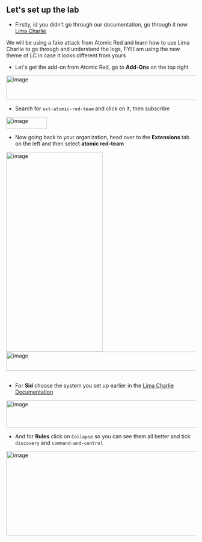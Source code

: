 
## Let's set up the lab
- Firstly, id you didn't go through our documentation, go through it now [Lima Charlie](/courseFiles/tools/LimaCharlie.md)

We will be using a fake attack from Atomic Red and learn how to use Lima Charlie to go through and understand the logs, FYI I am using the new theme of LC in case it looks different from yours

- Let's get the add-on from Atomic Red, go to **Add-Ons** on the top right
<img width="534" height="65" alt="image" src="https://github.com/user-attachments/assets/871a453b-24be-4d8f-9b25-f546afea9ef6" />

- Search for `ext-atomic-red-team` and click on it, then subscribe
<img width="108" height="31" alt="image" src="https://github.com/user-attachments/assets/36255b4d-cac4-4769-b1c9-1a3c9b74ed8b" />

- Now going back to your organization, head over to the **Extensions** tab on the left and then select **atomic red-team**
<img width="256" height="530" alt="image" src="https://github.com/user-attachments/assets/4a10ad35-98fb-47d3-93f8-bce449ccea82" />
<img width="1245" height="50" alt="image" src="https://github.com/user-attachments/assets/071ca561-aae6-4b8a-aaca-fa9255355209" />
<br><br>

- For **Sid** choose the system you set up earlier in the [Lima Charlie Documentation](/courseFiles/tools/LimaCharlie.md)
<img width="533" height="73" alt="image" src="https://github.com/user-attachments/assets/4e8a4f76-34f7-4355-9700-1d3d6a4dfff5" />

- And for **Rules** click on `Collapse` so you can see them all better and tick `discovery` and `command-and-control`
<img width="1080" height="224" alt="image" src="https://github.com/user-attachments/assets/4a2f4d64-c770-4c19-ad1b-86aee1447caa" />








